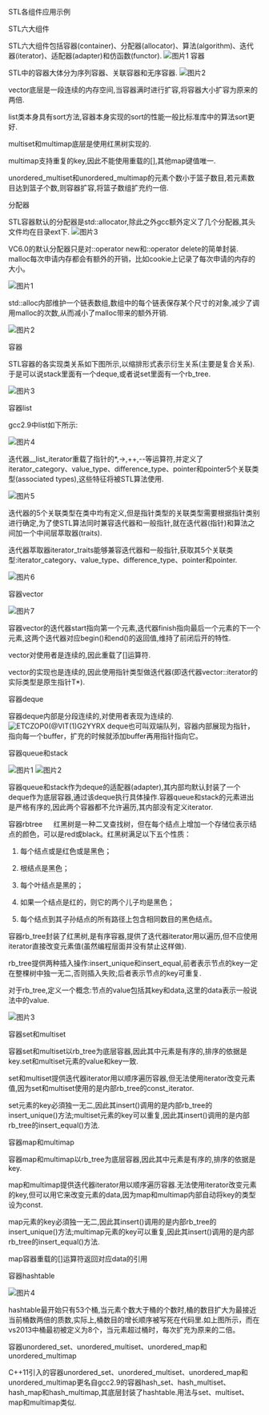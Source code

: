STL各组件应用示例

STL六大组件

STL六大组件包括容器(container)、分配器(allocator)、算法(algorithm)、迭代器(iterator)、适配器(adapter)和仿函数(functor).
![图片1](https://user-images.githubusercontent.com/72439295/116250544-64a3e280-a7a0-11eb-962a-1be401ad4c67.png)
容器

STL中的容器大体分为序列容器、关联容器和无序容器.
![图片2](https://user-images.githubusercontent.com/72439295/116250928-c5331f80-a7a0-11eb-8d46-1e50aac50bb7.png)

vector底层是一段连续的内存空间,当容器满时进行扩容,将容器大小扩容为原来的两倍.

list类本身具有sort方法,容器本身实现的sort的性能一般比标准库中的算法sort更好.

multiset和multimap底层是使用红黑树实现的.

multimap支持重复的key,因此不能使用重载的[],其他map键值唯一.

unordered_multiset和unordered_multimap的元素个数小于篮子数目,若元素数目达到篮子个数,则容器扩容,将篮子数组扩充约一倍.

分配器

STL容器默认的分配器是std::allocator,除此之外gcc额外定义了几个分配器,其头文件均在目录ext下.
![图片3](https://user-images.githubusercontent.com/72439295/116251663-73d76000-a7a1-11eb-910e-025e9b59010d.png)

VC6.0的默认分配器只是对::operator new和::operator delete的简单封装.
malloc每次申请内存都会有额外的开销，比如cookie上记录了每次申请的内存的大小。

![图片1](https://user-images.githubusercontent.com/72439295/116352880-6b763800-a828-11eb-9c67-42afd708d495.png)

std::alloc内部维护一个链表数组,数组中的每个链表保存某个尺寸的对象,减少了调用malloc的次数,从而减小了malloc带来的额外开销.

![图片2](https://user-images.githubusercontent.com/72439295/116370370-e9443e80-a83c-11eb-97b9-738d93bc225c.png)

容器

STL容器的各实现类关系如下图所示,以缩排形式表示衍生关系(主要是复合关系).于是可以说stack里面有一个deque,或者说set里面有一个rb_tree.

![图片3](https://user-images.githubusercontent.com/72439295/116371085-a040ba00-a83d-11eb-97a1-36e9da8be9ba.png)

容器list

gcc2.9中list如下所示:

![图片4](https://user-images.githubusercontent.com/72439295/116380521-9f605600-a846-11eb-8ec1-8e71c8a006f5.png)

迭代器__list_iterator重载了指针的*,->,++,--等运算符,并定义了iterator_category、value_type、difference_type、pointer和pointer5个关联类型(associated types),这些特征将被STL算法使用.

![图片5](https://user-images.githubusercontent.com/72439295/116410545-77cdb580-a867-11eb-85e1-314af1af76c1.png)

迭代器的5个关联类型在类中均有定义,但是指针类型的关联类型需要根据指针类别进行确定,为了使STL算法同时兼容迭代器和一般指针,就在迭代器(指针)和算法之间加一个中间层萃取器(traits).

迭代器萃取器iterator_traits能够兼容迭代器和一般指针,获取其5个关联类型:iterator_category、value_type、difference_type、pointer和pointer.

![图片6](https://user-images.githubusercontent.com/72439295/116410729-a0ee4600-a867-11eb-982a-2ba7171ef1fc.png)

容器vector

![图片7](https://user-images.githubusercontent.com/72439295/116498919-76d76b00-a8dd-11eb-966e-8a0ceaa56700.png)

容器vector的迭代器start指向第一个元素,迭代器finish指向最后一个元素的下一个元素,这两个迭代器对应begin()和end()的返回值,维持了前闭后开的特性.

vector对使用者是连续的,因此重载了[]运算符.

vector的实现也是连续的,因此使用指针类型做迭代器(即迭代器vector<T>::iterator的实际类型是原生指针T*).

容器deque

容器deque内部是分段连续的,对使用者表现为连续的.
![ETCZOP$0$(@VIT(1)G2YYRX](https://user-images.githubusercontent.com/72439295/117256389-36e42b00-ae7d-11eb-8323-5f7e18505c36.png)
deque也可叫双端队列，容器内部展现为指针，指向每一个buffer，扩充的时候就添加buffer再用指针指向它。

容器queue和stack

![图片1](https://user-images.githubusercontent.com/72439295/117523061-64e67e00-afe9-11eb-9475-ee58cf91e81c.png)
![图片2](https://user-images.githubusercontent.com/72439295/117523063-66b04180-afe9-11eb-950c-2a92c5e0d5c5.png)

容器queue和stack作为deque的适配器(adapter),其内部均默认封装了一个deque作为底层容器,通过该deque执行具体操作.容器queue和stack的元素进出是严格有序的,因此两个容器都不允许遍历,其内部没有定义iterator.

容器rbtree
 
红黑树是一种二叉查找树，但在每个结点上增加一个存储位表示结点的颜色，可以是red或black。红黑树满足以下五个性质：

1. 每个结点或是红色或是黑色；

2. 根结点是黑色；

3. 每个叶结点是黑的；

4. 如果一个结点是红的，则它的两个儿子均是黑色；

5. 每个结点到其子孙结点的所有路径上包含相同数目的黑色结点。

容器rb_tree封装了红黑树,是有序容器,提供了迭代器iterator用以遍历,但不应使用iterator直接改变元素值(虽然编程层面并没有禁止这样做).

rb_tree提供两种插入操作:insert_unique和insert_equal,前者表示节点的key一定在整棵树中独一无二,否则插入失败;后者表示节点的key可重复.

对于rb_tree,定义一个概念:节点的value包括其key和data,这里的data表示一般说法中的value.

![图片3](https://user-images.githubusercontent.com/72439295/117523167-d7eff480-afe9-11eb-91c8-fc4a71e9aad6.png)

容器set和multiset

容器set和multiset以rb_tree为底层容器,因此其中元素是有序的,排序的依据是key.set和multiset元素的value和key一致.

set和multiset提供迭代器iterator用以顺序遍历容器,但无法使用iterator改变元素值,因为set和multiset使用的是内部rb_tree的const_iterator.

set元素的key必須独一无二,因此其insert()调用的是内部rb_tree的insert_unique()方法;multiset元素的key可以重复,因此其insert()调用的是内部rb_tree的insert_equal()方法.

容器map和multimap

容器map和multimap以rb_tree为底层容器,因此其中元素是有序的,排序的依据是key.

map和multimap提供迭代器iterator用以顺序遍历容器.无法使用iterator改变元素的key,但可以用它来改变元素的data,因为map和multimap内部自动将key的类型设为const.

map元素的key必須独一无二,因此其insert()调用的是内部rb_tree的insert_unique()方法;multimap元素的key可以重复,因此其insert()调用的是内部rb_tree的insert_equal()方法.

map容器重载的[]运算符返回对应data的引用

容器hashtable

![图片4](https://user-images.githubusercontent.com/72439295/117541383-38148400-b046-11eb-9f94-5d9ac4081274.png)

hashtable最开始只有53个桶,当元素个数大于桶的个数时,桶的数目扩大为最接近当前桶数两倍的质数,实际上,桶数目的增长顺序被写死在代码里.如上图所示，而在vs2013中桶最初被定义为8个，当元素超过桶时，每次扩充为原来的二倍。

容器unordered_set、unordered_multiset、unordered_map和unordered_multimap

C++11引入的容器unordered_set、unordered_multiset、unordered_map和unordered_multimap更名自gcc2.9的容器hash_set、hash_multiset、hash_map和hash_multimap,其底层封装了hashtable.用法与set、multiset、map和multimap类似.
